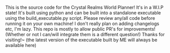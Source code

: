 This is the source code for the Crystal Realms World Planner!
It's in a W.I.P state!
It's built using python and can be built into a standalone executable using the build_executable.py script.
Please review any/all code before running it on your own machine!
I don't really plan on adding changelogs etc, I'm lazy.
This repo is mostly to allow public PR's for improvements! (Whether or not I can/will integrate them is a different question!)
Thanks for visiting!~
(the latest version of the executable built by ME will always be available here)
